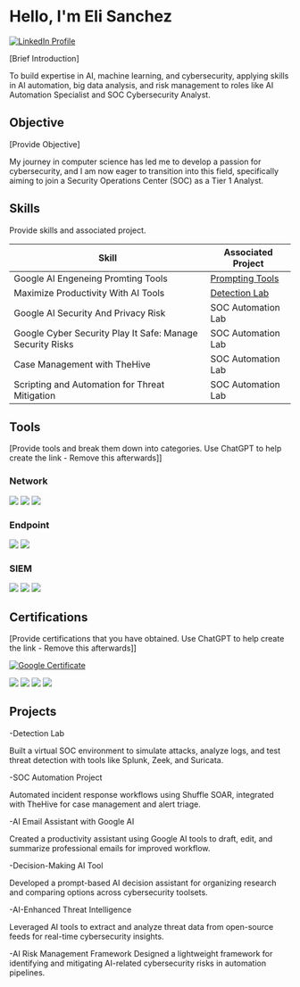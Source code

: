 # Hello, I'm Eli Sanchez
<a href="https://www.linkedin.com/in/eli-sanchez-53b9b2363/" target="_blank">
  <img src="https://img.shields.io/badge/-LinkedIn-0072b1?&style=for-the-badge&logo=linkedin&logoColor=white" alt="LinkedIn Profile" />
</a>

[Brief Introduction]

To build expertise in AI, machine learning, and cybersecurity, applying skills in AI automation, big data analysis, and risk management to roles like AI Automation Specialist and SOC Cybersecurity Analyst.


## Objective
[Provide Objective]

My journey in computer science has led me to develop a passion for cybersecurity, and I am now eager to transition into this field, specifically aiming to join a Security Operations Center (SOC) as a Tier 1 Analyst.

## Skills
Provide skills and associated project.

| Skill                                         | Associated Project         |
|-----------------------------------------------|----------------------------|
| Google AI Engeneing Promting Tools         | <a href="https://github.com/elicheyo/Prompting-tools">Prompting Tools</a>|
| Maximize Productivity With AI Tools | <a href="https://google.com">Detection Lab</a>|
| Google AI Security And Privacy Risk      | SOC Automation Lab|
|Google Cyber Security Play It Safe: Manage Security Risks   | SOC Automation Lab|
| Case Management with TheHive                  | SOC Automation Lab|
| Scripting and Automation for Threat Mitigation | SOC Automation Lab|

## Tools
[Provide tools and break them down into categories. Use ChatGPT to help create the link - Remove this afterwards]]

### Network
<div>
    <img src="https://img.shields.io/badge/-Wireshark-1679A7?&style=for-the-badge&logo=Wireshark&logoColor=white" />
    <img src="https://img.shields.io/badge/-Suricata-EF3B2D?&style=for-the-badge&logo=Suricata&logoColor=white" />
    <img src="https://img.shields.io/badge/-Zeek-777BB4?&style=for-the-badge&logo=Zeek&logoColor=white" />
</div>

### Endpoint
<div>
    <img src="https://img.shields.io/badge/-Microsoft_Defender_for_Endpoint-00A4EF?&style=for-the-badge&logo=Microsoft&logoColor=white" />
    <img src="https://img.shields.io/badge/-Velociraptor-4B275F?&style=for-the-badge&logo=Velociraptor&logoColor=white" />
</div>

### SIEM
<div>
    <img src="https://img.shields.io/badge/-Microsoft_Sentinel-0078D4?&style=for-the-badge&logo=Microsoft&logoColor=white" />
    <img src="https://img.shields.io/badge/-Splunk-000000?&style=for-the-badge&logo=Splunk&logoColor=white" />
    <img src="https://img.shields.io/badge/-Elastic-005571?&style=for-the-badge&logo=Elastic&logoColor=white" />
</div>

## Certifications
[Provide certifications that you have obtained. Use ChatGPT to help create the link - Remove this afterwards]]
<div>
  
[<img src="https://img.shields.io/badge/Google%20Certificate-4285F4?style=for-the-badge&logo=google&logoColor=white" alt="Google Certificate" />](https://www.coursera.org/account/accomplishments/specialization/certificate/R6ACQOZMXR1H)  


<img src="https://img.shields.io/badge/-Network%2B-007ACC?&style=for-the-badge&logo=CompTIA&logoColor=white" />
<img src="https://img.shields.io/badge/-A%2B-4D4D4D?&style=for-the-badge&logo=CompTIA&logoColor=white" />
<img src="https://img.shields.io/badge/-CDSA-006400?&style=for-the-badge&logoColor=white" />
<img src="https://img.shields.io/badge/-CCD-000080?&style=for-the-badge&logoColor=white" />
</div>

## Projects
-Detection Lab

Built a virtual SOC environment to simulate attacks, analyze logs, and test threat detection with tools like Splunk, Zeek, and Suricata.

-SOC Automation Project

Automated incident response workflows using Shuffle SOAR, integrated with TheHive for case management and alert triage.

-AI Email Assistant with Google AI

Created a productivity assistant using Google AI tools to draft, edit, and summarize professional emails for improved workflow.

-Decision-Making AI Tool

Developed a prompt-based AI decision assistant for organizing research and comparing options across cybersecurity toolsets.

-AI-Enhanced Threat Intelligence

Leveraged AI tools to extract and analyze threat data from open-source feeds for real-time cybersecurity insights.

-AI Risk Management Framework
Designed a lightweight framework for identifying and mitigating AI-related cybersecurity risks in automation pipelines.
